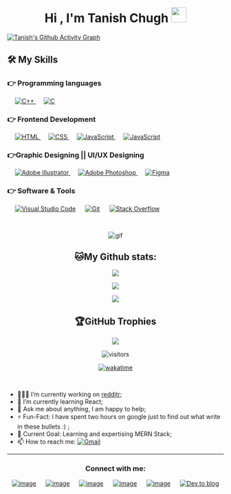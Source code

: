 <h1 align="center">Hi , I'm Tanish Chugh <img src="https://media.giphy.com/media/hvRJCLFzcasrR4ia7z/giphy.gif" width="35"></h1>


[![Tanish's Github Activity Graph](https://github-readme-activity-graph.cyclic.app/graph?username=tanishchugh01&custom_title=Tanish%27s%20GitHub%20Activity%20Graph&bg_color=000000&color=0079fa&line=2100fa&point=0079fa&area=true&hide_border=true)](https://github.com/ashutosh00710/github-readme-activity-graph)

## 🛠️ My Skills

### 👉 Programming languages

<p align="left"> 
  &emsp;
  <a href="https://www.w3schools.com/cpp/" target="_blank"> 
    <img alt="C++" src="https://img.shields.io/badge/C++%20-%2300599C.svg?logo=c%2B%2B&logoColor=white">
  </a> 
  &emsp; 
  <a href="https://www.cprogramming.com/" target="_blank"> 
    <img alt="C" src="https://img.shields.io/badge/C%20-%232370ED.svg?logo=c&logoColor=white">
  </a> 
  
</p>

### 👉 Frontend Development

<p align="left"> 
  &emsp; 
  <a href="https://www.w3.org/html/" target="_blank"> 
   <img alt="HTML" src="https://img.shields.io/badge/HTML5%20-%23E34F26.svg?logo=html5&logoColor=white">
  </a>   
  &emsp;
  <a href="https://www.w3schools.com/css/" target="_blank">
    <img alt="CSS" src="https://img.shields.io/badge/CSS%20-%231572B6.svg?logo=css3&logoColor=white">
  </a> 
  &emsp;
  <a href="https://developer.mozilla.org/en-US/docs/Web/JavaScript" target="_blank"> 
     <img alt="JavaScript" src="https://img.shields.io/badge/JavaScript%20-%23F7DF1E.svg?logo=javascript&logoColor=black">
   </a>
  &emsp;
  <a href="https://developer.mozilla.org/en-US/docs/Web/JavaScript" target="_blank"> 
     <img alt="JavaScript" src="https://img.shields.io/badge/react-%2320232a.svg?logo=react&logoColor=%2361DAFB">
   </a>
</p>

### 👉Graphic Designing || UI/UX Designing

<p align="left">
  &emsp;
   <a href="https://www.adobe.com/in/products/illustrator.html" target="_blank"> 
    <img alt="Adobe Illustrator" src="https://img.shields.io/badge/Adobe Illustrator-%23FF9A00.svg?style=flat&logo=adobeillustrator&logoColor=white"/>
  </a> 
  &emsp;
  <a href="https://www.adobe.com/in/products/photoshop.html" target="_blank"> 
    <img alt="Adobe Photoshop" src="https://img.shields.io/badge/Adobe%20Photoshop-31A8FF?style=flat&logo=adobephotoshop&logoColor=white"/> 
  </a> 
  &emsp;
  <a href="https://www.figma.com/" target="_blank"> 
    <img alt="Figma" src="https://img.shields.io/badge/figma-%2523F24E1E.svg?logo=figma&logoColor=white&color=purple"/> 
  </a>   
 </p>

### 👉 Software & Tools

<p>
  &emsp;
    <a href="https://code.visualstudio.com/"><img alt="Visual Studio Code" src="https://img.shields.io/badge/Visual%20Studio%20Code-0078d7.svg?logo=visual-studio-code&logoColor=white"></a>
  &emsp;
    <a href="https://github.com"><img alt="Git" src="https://img.shields.io/badge/Git%20-%23F05033.svg?logo=git&logoColor=white"></a>
  &emsp;
    <a href="#"><img alt="Stack Overflow" src="https://img.shields.io/badge/bootstrap-%23563D7C.svg?logo=bootstrap&logoColor=white&style=flat"></a>
  &emsp;
</p>

<br/>

<div align="center">

![gif](https://i.pinimg.com/originals/e4/26/70/e426702edf874b181aced1e2fa5c6cde.gif)

## 🐱My Github stats:
 
![](https://github-readme-streak-stats.herokuapp.com/?user=tanishchugh01&theme=radical&hide_border=false)<br/>

 ![](https://github-readme-stats.vercel.app/api?username=tanishchugh01&&show_icons=true&title_color=ffffff&icon_color=bb2acf&text_color=daf7dc&bg_color=151515&theme=radical&hide_border=false&include_all_commits=true&count_private=true)<br/> 

  <!-- ![](https://github-readme-stats.vercel.app/api?username=tanishchugh01&theme=radical&show_icons=true&hide_border=false&include_all_commits=true&count_private=true)<br/>  -->   

![](https://github-readme-stats.vercel.app/api/top-langs/?username=tanishchugh01&theme=radical&hide_border=false&include_all_commits=true&count_private=true&layout=compact)

## 🏆GitHub Trophies
![](https://github-profile-trophy.vercel.app/?username=tanishchugh01&theme=radical&no-frame=false&no-bg=false&margin-w=4)

</div>

<div align="center">
<img alt="visitors"  src="https://gpvc.arturio.dev/tanishchugh01"/>

[![wakatime](https://wakatime.com/badge/user/2a5dd98b-31e6-45fe-b1a0-e33e97614682.svg)](https://wakatime.com/@2a5dd98b-31e6-45fe-b1a0-e33e97614682)
</div>

<br/>

- 👨🏽‍💻 I’m currently working on [redditr](https://github.com/tanishchugh01/redditr);
- 🌱 I’m currently learning React;
- 💬 Ask me about anything, I am happy to help;
- ⚡️ Fun-Fact: I have spent two hours on google just to find out what write in these bullets :) ;
- 🥅 Current Goal: Learning and expertising MERN Stack;
- 📫 How to reach me: [![Gmail](https://img.shields.io/badge/-Gmail-c14438?style=flat&logo=Gmail&logoColor=white)](mailto:tanishchugh01@gmail.com)

<hr>

</p>

<h3 align="center">Connect with me:</h3>
<div align="center">

[![image](https://img.shields.io/badge/LinkedIn-0077B5?style=for-the-badge&logo=linkedin&logoColor=white)](https://www.linkedin.com/in/tanishchugh01/)
&emsp;
[![image](https://img.shields.io/badge/Gmail-D14836?style=for-the-badge&logo=gmail&logoColor=white)](mailto:tanishchugh01@gmail.com)
&emsp;
[![image](https://img.shields.io/badge/-LeetCode-FFA116?style=for-the-badge&logo=LeetCode&logoColor=white)](https://leetcode.com/tanishchugh01/)
&emsp;
[![image](https://img.shields.io/badge/-Hackerrank-2EC866?style=for-the-badge&logo=HackerRank&logoColor=white)](https://www.hackerrank.com/tanishchugh01)
&emsp;
[![image](https://img.shields.io/badge/-CodeChef-5B4638?style=for-the-badge&logo=CodeChef&logoColor=white)](https://www.codechef.com/users/tanishchugh01)
&emsp;
[![Dev.to blog](https://img.shields.io/badge/dev.to-0A0A0A?style=for-the-badge&logo=dev.to&logoColor=white)](https://dev.to/tanishchugh01)

</div>
